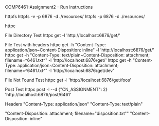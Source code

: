 COMP6461-Assignment2 -  Run Instructions

httpfs
httpfs -v -p 6876 -d ./resources/
httpfs -p 6876 -d ./resources/

httpc

File Directory Test
httpc get -l 'http://localhost:6876/get/'

File Test with headers
httpc get -h "Content-Type: application/json~Content-Disposition: inline" -l 'http://localhost:6876/get/'
httpc get -h "Content-Type: text/plain~Content-Disposition: attachment; filename=^6461.txt^" -l 'http://localhost:6876/get/'
httpc get -h "Content-Type: application/json~Content-Disposition: attachment; filename=^6461.txt^" -l 'http://localhost:6876/get/dev'

File Not Found Test
httpc get -l 'http://localhost:6876/get/foos'

Post Test
httpc post -l --d {"CN_ASSIGNMENT": 2} 'http://localhost:6876/post/6461'

Headers
"Content-Type: application/json"
"Content-Type: text/plain"

"Content-Disposition: attachment; filename=\"disposition.txt\""
"Content-Disposition: inline"


